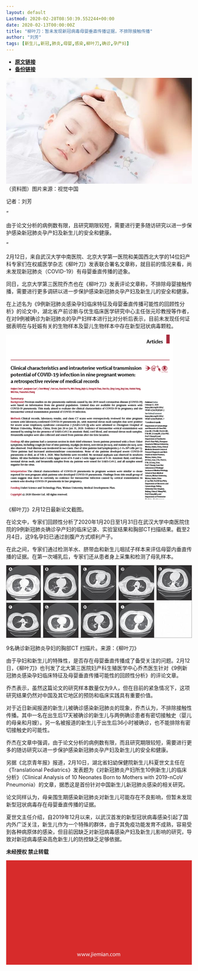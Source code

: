 ```yaml
---
layout: default
Lastmod: 2020-02-28T08:50:39.552244+00:00
date: 2020-02-13T00:00:00Z
title: "柳叶刀：暂未发现新冠病毒母婴垂直传播证据，不排除接触传播"
author: "刘芳"
tags: [新生儿,新冠,肺炎,母婴,感染,柳叶刀,确诊,孕产妇]
---
```


* [**原文链接**](http://mp.weixin.qq.com/s?__biz=MjM5NTE0ODc2Nw==&mid=2650463191&idx=5&sn=d34e9ec753d45f70c3989266260afbea&chksm=bef29d6789851471bb1a685a264aede23f922aaa8acbeff80fd97dc4e1775747c1b0346de6df#rd)
* [**备份链接**](http://archive.today/e8Ppy)


![](/images/post/830add03d669f9fab323b43bee4c9431.jpg)（资料图）图片来源：视觉中国

记者：刘芳

“

  

由于论文分析的病例数有限，且研究期限较短，需要进行更多随访研究以进一步保护感染新冠肺炎孕产妇及新生儿的安全和健康。

  

”

2月12日，来自武汉大学中南医院、北京大学第一医院和美国西北大学的14位妇产科专家们在权威医学杂志《柳叶刀》发表联合署名文章称，就目前的情况来看，尚未发现新冠肺炎（COVID-19）有母婴垂直传播的迹象。

同日，北京大学第三医院乔杰也在《柳叶刀》发表评论文章称，不排除母婴接触传播，需要进行更多调研以进一步保护感染新冠肺炎孕产妇及新生儿的安全和健康。

在上述名为《9例新冠肺炎感染孕妇临床特征及母婴垂直传播可能性的回顾性分析》的论文中，湖北省产前诊断与优生临床医学研究中心主任张元珍教授等作者，在对9例被确诊为新冠肺炎的孕产妇样本进行比对分析后表示，目前未发现任何证据表明在与妊娠有关的生物样本及婴儿生物样本中存在新型冠状病毒颗粒。

![](/images/post/2804c2a7cf2bc8b95f9ed01e0730dfeb.jpg)

《柳叶刀》2月12日最新论文截图。

在论文中，专家们回顾性分析了2020年1月20日至1月31日在武汉大学中南医院住院的9例新冠肺炎确诊孕产妇的临床记录、实验室结果和胸部CT扫描结果。截至2月4日，这9名孕妇已通过剖腹产方式顺利产子。

在此之间，专家们通过检测羊水、脐带血和新生儿咽拭子样本来评估母婴内垂直传播的证据。在第一次哺乳后，专家们还从患者身上采集和检测了母乳样本。

![](/images/post/133f7e96dd875a80c802ec796deecbf2.jpg)

9名确诊新冠肺炎孕妇的胸部CT 扫描片。来源：《柳叶刀》

由于孕妇和新生儿的特殊性，是否存在母婴垂直传播成了备受关注的问题。2月12日，《柳叶刀》也刊发了北大第三医院妇产科生殖医学中心乔杰医生针对《9例新冠肺炎感染孕妇临床特征及母婴垂直传播可能性的回顾性分析》的评论文章。

乔杰表示，虽然这篇论文的研究样本数量仅为9人，但在目前的紧急情况下，这项研究结果仍然对中国及其它地区的预防和临床实践具有重要价值。

对于近日新闻报道的新生儿被确诊感染新冠肺炎的现象，乔杰认为，不排除接触性传播。其中一名在出生后17天被确诊的新生儿与两例确诊患者有密切接触史（婴儿的母亲和月嫂）。另一名被报道的新生儿于出生后36小时被确诊，也不能排除有密切接触史的可能性。

乔杰在文章中强调，由于论文分析的病例数有限，而且研究期限较短，需要进行更多的随访研究以进一步保护感染新冠肺炎孕产妇及新生儿的安全和健康。

另据《北京青年报》报道，2月10日，湖北省妇幼保健院新生儿科夏世文主任在《Translational Pediatrics》发表题为《对新冠肺炎产妇所生10例新生儿的临床分析》（Clinical Analysis of 10 Neonates Born to Mothers with 2019-nCoV Pneumonia）的文章，据悉这是首份针对中国新生儿新冠肺炎感染的相关研究。

论文同样认为，母亲围生期感染新冠肺炎对新生儿可能存在不良影响，但暂未发现新型冠状病毒存在母婴垂直传播的证据。

夏世文主任介绍，自2019年12月以来，以武汉首发的新型冠状病毒感染引起了国内外广泛关注，新生儿作为一个特殊的群体，由于其免疫功能发育不成熟，容易受到各种病原体的感染，但目前因缺乏对新冠病毒感染产妇及新生儿影响的研究，导致对新冠病毒感染高危新生儿的防控缺乏足够依据。

  

**未经授权 禁止转载**

  

  

![](/images/post/3ef9527fd7edfb43b0c70486c7a956af.jpg)

